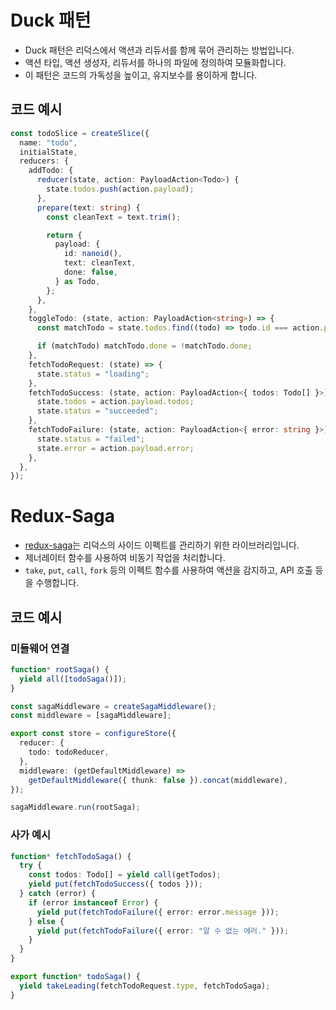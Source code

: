 # Duck 패턴

- Duck 패턴은 리덕스에서 액션과 리듀서를 함께 묶어 관리하는 방법입니다.
- 액션 타입, 액션 생성자, 리듀서를 하나의 파일에 정의하여 모듈화합니다.
- 이 패턴은 코드의 가독성을 높이고, 유지보수를 용이하게 합니다.

## 코드 예시

```ts
const todoSlice = createSlice({
  name: "todo",
  initialState,
  reducers: {
    addTodo: {
      reducer(state, action: PayloadAction<Todo>) {
        state.todos.push(action.payload);
      },
      prepare(text: string) {
        const cleanText = text.trim();

        return {
          payload: {
            id: nanoid(),
            text: cleanText,
            done: false,
          } as Todo,
        };
      },
    },
    toggleTodo: (state, action: PayloadAction<string>) => {
      const matchTodo = state.todos.find((todo) => todo.id === action.payload);

      if (matchTodo) matchTodo.done = !matchTodo.done;
    },
    fetchTodoRequest: (state) => {
      state.status = "loading";
    },
    fetchTodoSuccess: (state, action: PayloadAction<{ todos: Todo[] }>) => {
      state.todos = action.payload.todos;
      state.status = "succeeded";
    },
    fetchTodoFailure: (state, action: PayloadAction<{ error: string }>) => {
      state.status = "failed";
      state.error = action.payload.error;
    },
  },
});
```

# Redux-Saga

- [redux-saga](https://redux-saga.js.org/)는 리덕스의 사이드 이펙트를 관리하기 위한 라이브러리입니다.
- 제너레이터 함수를 사용하여 비동기 작업을 처리합니다.
- `take`, `put`, `call`, `fork` 등의 이펙트 함수를 사용하여 액션을 감지하고, API 호출 등을 수행합니다.

## 코드 예시

### 미들웨어 연결

```ts
function* rootSaga() {
  yield all([todoSaga()]);
}

const sagaMiddleware = createSagaMiddleware();
const middleware = [sagaMiddleware];

export const store = configureStore({
  reducer: {
    todo: todoReducer,
  },
  middleware: (getDefaultMiddleware) =>
    getDefaultMiddleware({ thunk: false }).concat(middleware),
});

sagaMiddleware.run(rootSaga);
```

### 사가 예시

```ts
function* fetchTodoSaga() {
  try {
    const todos: Todo[] = yield call(getTodos);
    yield put(fetchTodoSuccess({ todos }));
  } catch (error) {
    if (error instanceof Error) {
      yield put(fetchTodoFailure({ error: error.message }));
    } else {
      yield put(fetchTodoFailure({ error: "알 수 없는 에러." }));
    }
  }
}

export function* todoSaga() {
  yield takeLeading(fetchTodoRequest.type, fetchTodoSaga);
}
```
